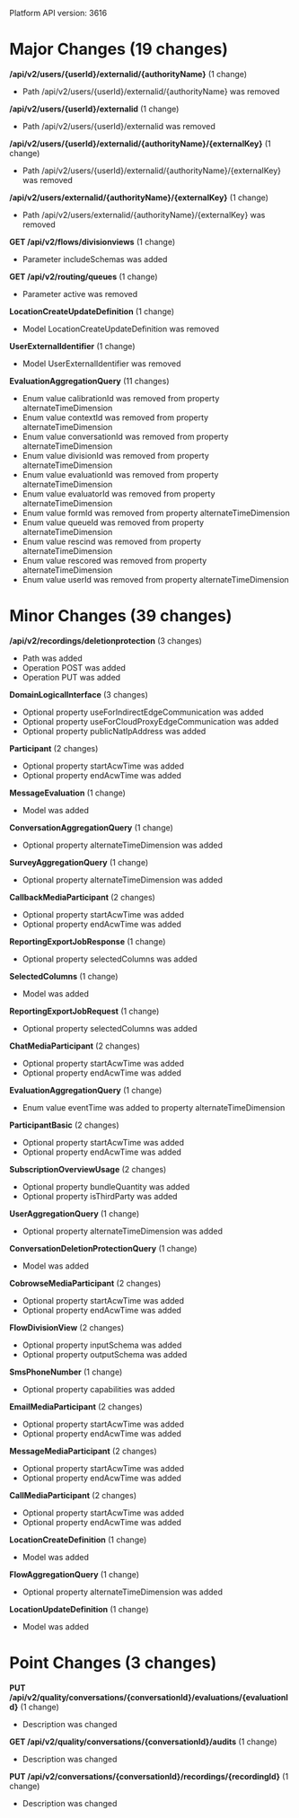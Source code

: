 Platform API version: 3616


# Major Changes (19 changes)

**/api/v2/users/{userId}/externalid/{authorityName}** (1 change)

* Path /api/v2/users/{userId}/externalid/{authorityName} was removed

**/api/v2/users/{userId}/externalid** (1 change)

* Path /api/v2/users/{userId}/externalid was removed

**/api/v2/users/{userId}/externalid/{authorityName}/{externalKey}** (1 change)

* Path /api/v2/users/{userId}/externalid/{authorityName}/{externalKey} was removed

**/api/v2/users/externalid/{authorityName}/{externalKey}** (1 change)

* Path /api/v2/users/externalid/{authorityName}/{externalKey} was removed

**GET /api/v2/flows/divisionviews** (1 change)

* Parameter includeSchemas was added

**GET /api/v2/routing/queues** (1 change)

* Parameter active was removed

**LocationCreateUpdateDefinition** (1 change)

* Model LocationCreateUpdateDefinition was removed

**UserExternalIdentifier** (1 change)

* Model UserExternalIdentifier was removed

**EvaluationAggregationQuery** (11 changes)

* Enum value calibrationId was removed from property alternateTimeDimension
* Enum value contextId was removed from property alternateTimeDimension
* Enum value conversationId was removed from property alternateTimeDimension
* Enum value divisionId was removed from property alternateTimeDimension
* Enum value evaluationId was removed from property alternateTimeDimension
* Enum value evaluatorId was removed from property alternateTimeDimension
* Enum value formId was removed from property alternateTimeDimension
* Enum value queueId was removed from property alternateTimeDimension
* Enum value rescind was removed from property alternateTimeDimension
* Enum value rescored was removed from property alternateTimeDimension
* Enum value userId was removed from property alternateTimeDimension


# Minor Changes (39 changes)

**/api/v2/recordings/deletionprotection** (3 changes)

* Path was added
* Operation POST was added
* Operation PUT was added

**DomainLogicalInterface** (3 changes)

* Optional property useForIndirectEdgeCommunication was added
* Optional property useForCloudProxyEdgeCommunication was added
* Optional property publicNatIpAddress was added

**Participant** (2 changes)

* Optional property startAcwTime was added
* Optional property endAcwTime was added

**MessageEvaluation** (1 change)

* Model was added

**ConversationAggregationQuery** (1 change)

* Optional property alternateTimeDimension was added

**SurveyAggregationQuery** (1 change)

* Optional property alternateTimeDimension was added

**CallbackMediaParticipant** (2 changes)

* Optional property startAcwTime was added
* Optional property endAcwTime was added

**ReportingExportJobResponse** (1 change)

* Optional property selectedColumns was added

**SelectedColumns** (1 change)

* Model was added

**ReportingExportJobRequest** (1 change)

* Optional property selectedColumns was added

**ChatMediaParticipant** (2 changes)

* Optional property startAcwTime was added
* Optional property endAcwTime was added

**EvaluationAggregationQuery** (1 change)

* Enum value eventTime was added to property alternateTimeDimension

**ParticipantBasic** (2 changes)

* Optional property startAcwTime was added
* Optional property endAcwTime was added

**SubscriptionOverviewUsage** (2 changes)

* Optional property bundleQuantity was added
* Optional property isThirdParty was added

**UserAggregationQuery** (1 change)

* Optional property alternateTimeDimension was added

**ConversationDeletionProtectionQuery** (1 change)

* Model was added

**CobrowseMediaParticipant** (2 changes)

* Optional property startAcwTime was added
* Optional property endAcwTime was added

**FlowDivisionView** (2 changes)

* Optional property inputSchema was added
* Optional property outputSchema was added

**SmsPhoneNumber** (1 change)

* Optional property capabilities was added

**EmailMediaParticipant** (2 changes)

* Optional property startAcwTime was added
* Optional property endAcwTime was added

**MessageMediaParticipant** (2 changes)

* Optional property startAcwTime was added
* Optional property endAcwTime was added

**CallMediaParticipant** (2 changes)

* Optional property startAcwTime was added
* Optional property endAcwTime was added

**LocationCreateDefinition** (1 change)

* Model was added

**FlowAggregationQuery** (1 change)

* Optional property alternateTimeDimension was added

**LocationUpdateDefinition** (1 change)

* Model was added


# Point Changes (3 changes)

**PUT /api/v2/quality/conversations/{conversationId}/evaluations/{evaluationId}** (1 change)

* Description was changed

**GET /api/v2/quality/conversations/{conversationId}/audits** (1 change)

* Description was changed

**PUT /api/v2/conversations/{conversationId}/recordings/{recordingId}** (1 change)

* Description was changed
